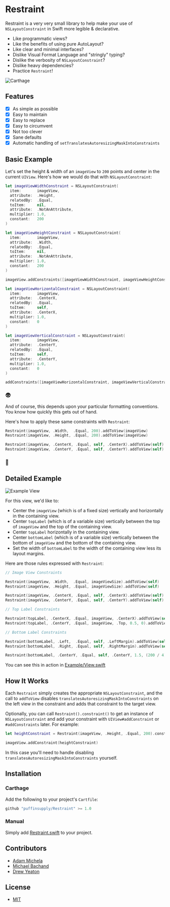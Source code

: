 # Restraint

Restraint is a very very small library to help make your use of `NSLayoutConstraint` in Swift more legible & declarative.

- Like programmatic views?
- Like the benefits of using pure AutoLayout?
- Like clear and minimal interfaces?
- Dislike Visual Format Language and "stringly" typing?
- Dislike the verbosity of `NSLayoutConstraint`?
- Dislike heavy dependencies?
- Practice `Restraint`!

![Carthage](https://img.shields.io/badge/Carthage-compatible-4BC51D.svg?style=flat)

## Features

- [x] As simple as possible
- [x] Easy to maintain
- [x] Easy to replace
- [x] Easy to circumvent
- [x] Not too clever
- [x] Sane defaults
- [x] Automatic handling of `setTranslatesAutoresizingMaskIntoConstraints`

## Basic Example

Let's set the height & width of an `imageView` to `200` points and center in the current `UIView`. Here's how we would do that with `NSLayoutConstraint`:

```swift
let imageViewWidthConstraint = NSLayoutConstraint(
  item:       imageView,
  attribute:  .Height,
  relatedBy:  .Equal,
  toItem:     nil,
  attribute:  .NotAnAttribute,
  multiplier: 1.0,
  constant:   200
)

let imageViewHeightConstraint = NSLayoutConstraint(
  item:       imageView,
  attribute:  .Width,
  relatedBy:  .Equal,
  toItem:     nil,
  attribute:  .NotAnAttribute,
  multiplier: 1.0,
  constant:   200
)

imageView.addConstraints([imageViewWidthConstraint, imageViewHeightConstraint])

let imageViewHorizontalConstraint = NSLayoutConstraint(
  item:       imageView,
  attribute:  .CenterX,
  relatedBy:  .Equal,
  toItem:     self,
  attribute:  .CenterX,
  multiplier: 1.0,
  constant:   0
)

let imageViewVerticalConstraint = NSLayoutConstraint(
  item:       imageView,
  attribute:  .CenterY,
  relatedBy:  .Equal,
  toItem:     self,
  attribute:  .CenterY,
  multiplier: 1.0,
  constant:   0
)

addConstraints([imageViewHorizontalConstraint, imageViewVerticalConstraint])
```

### :fearful:

And of course, this depends upon your particular formatting conventions. You know how quickly this gets out of hand.

Here's how to apply these same constraints with `Restraint`:

```swift
Restraint(imageView, .Width,  .Equal, 200).addToView(imageView)
Restraint(imageView, .Height, .Equal, 200).addToView(imageView)

Restraint(imageView, .CenterX, .Equal, self, .CenterX).addToView(self)
Restraint(imageView, .CenterY, .Equal, self, .CenterY).addToView(self)
```

### :massage:

## Detailed Example

![Example View](Example.png)

For this view, we'd like to:

- Center the `imageView` (which is of a fixed size) vertically and horizontally in the containing view.
- Center `topLabel` (which is of a variable size) vertically between the top of `imageView` and the top of the containing view.
- Center `topLabel` horizontally in the containing view.
- Center `bottomLabel` (which is of a variable size) vertically between the bottom of `imageView` and the bottom of the containing view.
- Set the width of `bottomLabel` to the width of the containing view less its layout margins.

Here are those rules expressed with `Restraint`:

```swift
// Image View Constraints

Restraint(imageView, .Width,  .Equal, imageViewSize).addToView(self)
Restraint(imageView, .Height, .Equal, imageViewSize).addToView(self)

Restraint(imageView, .CenterX, .Equal, self, .CenterX).addToView(self)
Restraint(imageView, .CenterY, .Equal, self, .CenterY).addToView(self)

// Top Label Constraints

Restraint(topLabel, .CenterX, .Equal, imageView, .CenterX).addToView(self)
Restraint(topLabel, .CenterY, .Equal, imageView, .Top, 0.5, 0).addToView(self)

// Bottom Label Constraints

Restraint(bottomLabel, .Left,  .Equal, self, .LeftMargin).addToView(self)
Restraint(bottomLabel, .Right, .Equal, self, .RightMargin).addToView(self)

Restraint(bottomLabel, .CenterY, .Equal, self, .CenterY, 1.5, (200 / 4)).addToView(self)
```

You can see this in action in [Example/View.swift](Example/Example/View.swift)


## How It Works

Each `Restraint` simply creates the appropriate `NSLayoutConstraint`, and the call to `addToView` disables `translatesAutoresizingMaskIntoConstraints` on the left view in the constraint and adds that constraint to the target view.

Optionally, you can call `Restraint().constraint()` to get an instance of `NSLayoutConstraint` and add your constraint with `UIView#addConstraint` or `#addConstraints` later. For example:

```swift
let heightConstraint = Restraint(imageView, .Height, .Equal, 200).constraint()

imageView.addConstraint(heightConstraint)
```

In this case you'll need to handle disabling `translatesAutoresizingMaskIntoConstraints` yourself.

## Installation

### Carthage

Add the following to your project's `Cartfile`:

```swift
github "puffinsupply/Restraint" >= 1.0
```

### Manual

Simply add [Restraint.swift](Restraint/Restraint.swift) to your project.


## Contributors

- [Adam Michela](https://github.com/soopa/)
- [Michael Bachand](https://github.com/bachand/)
- [Drew Yeaton](https://github.com/drewyeaton/)


## License

- [MIT](http://thi.mit-license.org/)
